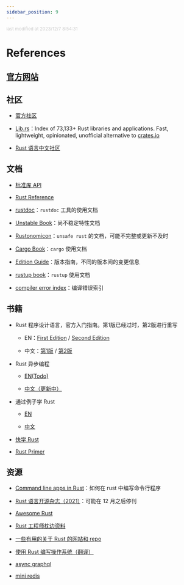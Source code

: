 ```yaml
---
sidebar_position: 9
---
```

    
<small style="color: #ccc;">last modified at 2023/12/7 8:54:31</small>
# References

## [官方网站](https://www.rust-lang.org/)

## 社区

- [官方社区](https://www.rust-lang.org/community)

- [Lib.rs](https://lib.rs/)：Index of 73,133+ Rust libraries and applications. Fast, lightweight, opinionated, unofficial alternative to [crates.io](https://crates.io)

- [Rust 语言中文社区](https://rustcc.cn/)

## 文档

- [标准库 API](https://doc.rust-lang.org/std/)

- [Rust Reference](https://doc.rust-lang.org/reference/)

- [rustdoc](https://doc.rust-lang.org/rustdoc/)：`rustdoc` 工具的使用文档

- [Unstable Book](https://doc.rust-lang.org/unstable-book/)：尚不稳定特性文档

- [Rustonomicon](https://doc.rust-lang.org/nomicon/)：`unsafe rust` 的文档，可能不完整或更新不及时

- [Cargo Book](https://doc.rust-lang.org/cargo/)：`cargo` 使用文档

- [Edition Guide](https://doc.rust-lang.org/nightly/edition-guide/)：版本指南，不同的版本间的变更信息

- [rustup book](https://rust-lang.github.io/rustup/)：`rustup` 使用文档

- [compiler error index](https://doc.rust-lang.org/error-index.html)：编译错误索引

## 书籍

- Rust 程序设计语言，官方入门指南。第1版已经过时，第2版进行重写

  - EN：[First Edition](https://doc.rust-lang.org/stable/book/first-edition/) / [Second Edition](https://doc.rust-lang.org/stable/book/second-edition/) 

  - 中文：[第1版](https://kaisery.gitbooks.io/rust-book-chinese/content/) / [第2版](https://kaisery.github.io/trpl-zh-cn/)

- Rust 异步编程

  - [EN(Todo)](https://rust-lang.github.io/async-book/)

  - [中文（更新中）](https://huangjj27.github.io/async-book/)

- 通过例子学 Rust

  - [EN](https://doc.rust-lang.org/rust-by-example/)

  - [中文](https://rustwiki.org/zh-CN/rust-by-example/)

- [快学 Rust](https://laplacedemon.gitbooks.io/-rust/content/)

- [Rust Primer](https://hardocs.com/d/rustprimer/)

## 资源

- [Command line apps in Rust](https://rust-cli.github.io/book/)：如何在 rust 中编写命令行程序

- [Rust 语言开源杂志（2021）](https://rustmagazine.github.io/rust_magazine_2021/)：可能在 12 月之后停刊

- [Awesome Rust](https://github.com/rust-unofficial/awesome-rust)

- [Rust 工程师枕边资料](https://github.com/0voice/Understanding_in_Rust)

- [一些有用的关于 Rust 的网站和 repo](https://dengjianping.github.io/2019/06/12/%E4%B8%80%E4%BA%9B%E6%9C%89%E7%94%A8%E7%9A%84%E5%85%B3%E4%BA%8ERust%E7%9A%84%E7%BD%91%E7%AB%99%E5%92%8Crepo.html)

- [使用 Rust 编写操作系统（翻译）](https://www.zhihu.com/people/luojia-14-40/posts)

- [async graphql](https://github.com/async-graphql/async-graphql)

- [mini redis](https://github.com/tokio-rs/mini-redis)
      